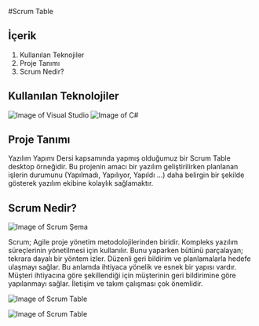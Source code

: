 #Scrum Table

## İçerik

1. Kullanılan Teknojiler
2. Proje Tanımı
3. Scrum Nedir?

## Kullanılan Teknolojiler

![Image of Visual Studio](https://www.usine-logicielle.org/wp-content/uploads/2017/12/Visual-pic.jpg "Visual Studio")
![Image of C#](https://analyse-innovation-solution.fr/applications/my_app/files/images/csharp-language-developpement-microsoft.jpg "C#")

## Proje Tanımı

Yazılım Yapımı Dersi kapsamında yapmış olduğumuz bir Scrum Table desktop örneğidir. Bu projenin amacı bir yazılım geliştirilirken planlanan işlerin durumunu (Yapılmadı, Yapılıyor, Yapıldı ...) daha belirgin bir şekilde gösterek yazılım ekibine kolaylık sağlamaktır.

## Scrum Nedir?

![Image of Scrum Şema](https://miro.medium.com/max/640/0*SgeM7jcAwLCyh1XA.png "Scrum Şeması")

Scrum; Agile proje yönetim metodolojilerinden biridir. Kompleks yazılım süreçlerinin yönetilmesi için kullanılır. Bunu yaparken bütünü parçalayan; tekrara dayalı bir yöntem izler. Düzenli geri bildirim ve planlamalarla hedefe ulaşmayı sağlar. Bu anlamda ihtiyaca yönelik ve esnek bir yapısı vardır. Müşteri ihtiyacına göre şekillendiği için müşterinin geri bildirimine göre yapılanmayı sağlar. İletişim ve takım çalışması çok önemlidir.

![Image of Scrum Table](https://miro.medium.com/max/1280/0*Yn_O2-N315idD9Du.jpg "Scrum Table")

![Image of Scrum Table](https://scrumexplainer.com/wp-content/uploads/2020/08/scrum-board.jpg "Scrum Table")
